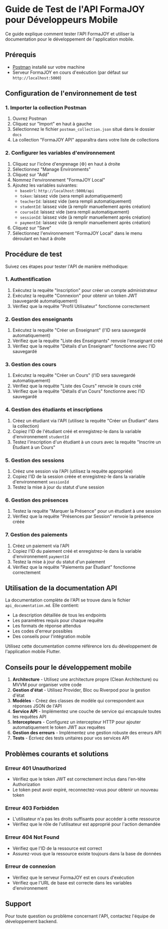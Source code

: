 # Guide de Test de l'API FormaJOY pour Développeurs Mobile

Ce guide explique comment tester l'API FormaJOY et utiliser la documentation pour le développement de l'application mobile.

## Prérequis

- [Postman](https://www.postman.com/downloads/) installé sur votre machine
- Serveur FormaJOY en cours d'exécution (par défaut sur `http://localhost:5000`)

## Configuration de l'environnement de test

### 1. Importer la collection Postman

1. Ouvrez Postman
2. Cliquez sur "Import" en haut à gauche
3. Sélectionnez le fichier `postman_collection.json` situé dans le dossier `docs`
4. La collection "FormaJOY API" apparaîtra dans votre liste de collections

### 2. Configurer les variables d'environnement

1. Cliquez sur l'icône d'engrenage (⚙️) en haut à droite
2. Sélectionnez "Manage Environments"
3. Cliquez sur "Add"
4. Nommez l'environnement "FormaJOY Local"
5. Ajoutez les variables suivantes:
   - `baseUrl`: `http://localhost:5000/api`
   - `token`: laissez vide (sera rempli automatiquement)
   - `teacherId`: laissez vide (sera rempli automatiquement)
   - `studentId`: laissez vide (à remplir manuellement après création)
   - `courseId`: laissez vide (sera rempli automatiquement)
   - `sessionId`: laissez vide (à remplir manuellement après création)
   - `paymentId`: laissez vide (à remplir manuellement après création)
6. Cliquez sur "Save"
7. Sélectionnez l'environnement "FormaJOY Local" dans le menu déroulant en haut à droite

## Procédure de test

Suivez ces étapes pour tester l'API de manière méthodique:

### 1. Authentification

1. Exécutez la requête "Inscription" pour créer un compte administrateur
2. Exécutez la requête "Connexion" pour obtenir un token JWT (sauvegardé automatiquement)
3. Vérifiez que la requête "Profil Utilisateur" fonctionne correctement

### 2. Gestion des enseignants

1. Exécutez la requête "Créer un Enseignant" (l'ID sera sauvegardé automatiquement)
2. Vérifiez que la requête "Liste des Enseignants" renvoie l'enseignant créé
3. Vérifiez que la requête "Détails d'un Enseignant" fonctionne avec l'ID sauvegardé

### 3. Gestion des cours

1. Exécutez la requête "Créer un Cours" (l'ID sera sauvegardé automatiquement)
2. Vérifiez que la requête "Liste des Cours" renvoie le cours créé
3. Vérifiez que la requête "Détails d'un Cours" fonctionne avec l'ID sauvegardé

### 4. Gestion des étudiants et inscriptions

1. Créez un étudiant via l'API (utilisez la requête "Créer un Étudiant" dans la collection)
2. Copiez l'ID de l'étudiant créé et enregistrez-le dans la variable d'environnement `studentId`
3. Testez l'inscription d'un étudiant à un cours avec la requête "Inscrire un Étudiant à un Cours"

### 5. Gestion des sessions

1. Créez une session via l'API (utilisez la requête appropriée)
2. Copiez l'ID de la session créée et enregistrez-le dans la variable d'environnement `sessionId`
3. Testez la mise à jour du statut d'une session

### 6. Gestion des présences

1. Testez la requête "Marquer la Présence" pour un étudiant à une session
2. Vérifiez que la requête "Présences par Session" renvoie la présence créée

### 7. Gestion des paiements

1. Créez un paiement via l'API
2. Copiez l'ID du paiement créé et enregistrez-le dans la variable d'environnement `paymentId`
3. Testez la mise à jour du statut d'un paiement
4. Vérifiez que la requête "Paiements par Étudiant" fonctionne correctement

## Utilisation de la documentation API

La documentation complète de l'API se trouve dans le fichier `api_documentation.md`. Elle contient:

- La description détaillée de tous les endpoints
- Les paramètres requis pour chaque requête
- Les formats de réponse attendus
- Les codes d'erreur possibles
- Des conseils pour l'intégration mobile

Utilisez cette documentation comme référence lors du développement de l'application mobile Flutter.

## Conseils pour le développement mobile

1. **Architecture** - Utilisez une architecture propre (Clean Architecture) ou MVVM pour organiser votre code
2. **Gestion d'état** - Utilisez Provider, Bloc ou Riverpod pour la gestion d'état
3. **Modèles** - Créez des classes de modèle qui correspondent aux réponses JSON de l'API
4. **Service API** - Implémentez une couche de service qui encapsule toutes les requêtes API
5. **Intercepteurs** - Configurez un intercepteur HTTP pour ajouter automatiquement le token JWT aux requêtes
6. **Gestion des erreurs** - Implémentez une gestion robuste des erreurs API
7. **Tests** - Écrivez des tests unitaires pour vos services API

## Problèmes courants et solutions

### Erreur 401 Unauthorized

- Vérifiez que le token JWT est correctement inclus dans l'en-tête Authorization
- Le token peut avoir expiré, reconnectez-vous pour obtenir un nouveau token

### Erreur 403 Forbidden

- L'utilisateur n'a pas les droits suffisants pour accéder à cette ressource
- Vérifiez que le rôle de l'utilisateur est approprié pour l'action demandée

### Erreur 404 Not Found

- Vérifiez que l'ID de la ressource est correct
- Assurez-vous que la ressource existe toujours dans la base de données

### Erreur de connexion

- Vérifiez que le serveur FormaJOY est en cours d'exécution
- Vérifiez que l'URL de base est correcte dans les variables d'environnement

## Support

Pour toute question ou problème concernant l'API, contactez l'équipe de développement backend.